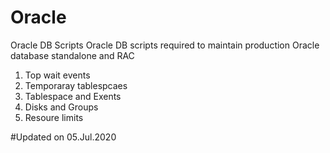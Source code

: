 # Oracle
Oracle DB Scripts
Oracle DB scripts required to maintain production Oracle database standalone and RAC

1. Top wait events
2. Temporaray tablespcaes
3. Tablespace and Exents
4. Disks and Groups
5. Resoure limits


#Updated on 05.Jul.2020

